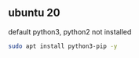 ## ubuntu 20

default python3, python2 not installed

```bash
sudo apt install python3-pip -y
```



